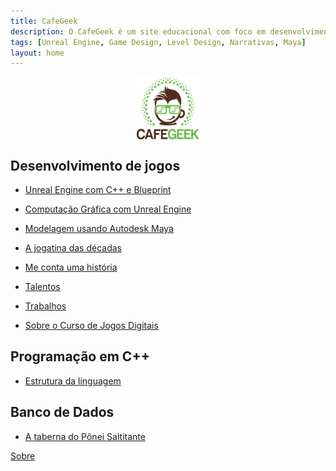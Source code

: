 ```yaml
---
title: CafeGeek
description: O CafeGeek é um site educacional com foco em desenvolvimento de jogos digitais e as disciplinas que orbitam este fantástico mundo.
tags: [Unreal Engine, Game Design, Level Design, Narrativas, Maya]
layout: home
---
```


<p align="center">
<img align="center" width="100" height="100" src="imagens/cafegeek_small.webp" alt="Logo cafegeek_small" title="CafeGeek">
</p>

## Desenvolvimento de jogos

- [Unreal Engine com C++ e Blueprint](https://cafegeek.eti.br/unreal-engine-c+-+-e-blueprint/desenvolvendo_jogos_digitais.html)

- [Computação Gráfica com Unreal Engine](computacao-grafica/index.html)

- [Modelagem usando Autodesk Maya](modelagem-usando-autodesk-maya/index.html)

- [A jogatina das décadas](a_jogatina_das_decadas/index.html)

- [Me conta uma história](me_conte_uma_historia/index.html)

- [Talentos](trabalhos/jogos_digitais_talentos.html)

<!--- [Porque eu amo Game Design](porque_eu_amo_game_design/index.html)   -->

- [Trabalhos](trabalhos/index.html)

- [Sobre o Curso de Jogos Digitais](sobre_o_curso_jogos_digitais.html)

## Programação em C++

- [Estrutura da linguagem](cpp/index.html)  

## Banco de Dados

- [A taberna do Pônei Saltitante](a_taberna_ponei_saltitante/index.html)
<!-- - [Segurança com Oracle](#)-->
<!-- - [Consultas analíticas usando Rank](#)    -->

[Sobre](about.html)
